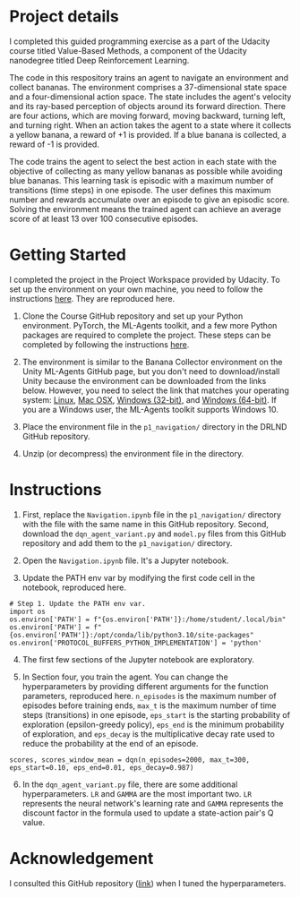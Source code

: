 # Project details

I completed this guided programming exercise as a part of the Udacity course titled Value-Based Methods, a component of the Udacity nanodegree titled Deep Reinforcement Learning.

The code in this respository trains an agent to navigate an environment and collect bananas. The environment comprises a 37-dimensional state space and a four-dimensional action space. The state includes the agent's velocity and its ray-based perception of objects around its forward direction. There are four actions, which are moving forward, moving backward, turning left, and turning right. When an action takes the agent to a state where it collects a yellow banana, a reward of +1 is provided. If a blue banana is collected, a reward of -1 is provided.

The code trains the agent to select the best action in each state with the objective of collecting as many yellow bananas as possible while avoiding blue bananas. This learning task is episodic with a maximum number of transitions (time steps) in one episode. The user defines this maximum number and rewards accumulate over an episode to give an episodic score. Solving the environment means the trained agent can achieve an average score of at least 13 over 100 consecutive episodes.

# Getting Started

I completed the project in the Project Workspace provided by Udacity. To set up the environment on your own machine, you need to follow the instructions [here]([https://pages.github.com/](https://github.com/udacity/deep-reinforcement-learning/tree/master/p1_navigation#getting-started)). They are reproduced here.

1. Clone the Course GitHub repository and set up your Python environment. PyTorch, the ML-Agents toolkit, and a few more Python packages are required to complete the project. These steps can be completed by following the instructions [here](https://github.com/udacity/Value-based-methods#dependencies).

2. The environment is similar to the Banana Collector environment on the Unity ML-Agents GitHub page, but you don't need to download/install Unity because the environment can be downloaded from the links below. However, you need to select the link that matches your operating system: [Linux](https://s3-us-west-1.amazonaws.com/udacity-drlnd/P1/Banana/Banana_Linux.zip), [Mac OSX](https://s3-us-west-1.amazonaws.com/udacity-drlnd/P1/Banana/Banana.app.zip), [Windows (32-bit)](https://s3-us-west-1.amazonaws.com/udacity-drlnd/P1/Banana/Banana_Windows_x86.zip), and [Windows (64-bit)](https://s3-us-west-1.amazonaws.com/udacity-drlnd/P1/Banana/Banana_Windows_x86_64.zip). If you are a Windows user, the ML-Agents toolkit supports Windows 10.

3. Place the environment file in the `p1_navigation/` directory in the DRLND GitHub repository.
  
4. Unzip (or decompress) the environment file in the directory.

# Instructions

1. First, replace the `Navigation.ipynb` file in the `p1_navigation/` directory with the file with the same name in this GitHub repository. Second, download the `dqn_agent_variant.py` and `model.py` files from this GitHub repository and add them to the `p1_navigation/` directory.

2. Open the `Navigation.ipynb` file. It's a Jupyter notebook.

3. Update the PATH env var by modifying the first code cell in the notebook, reproduced here.

```
# Step 1. Update the PATH env var. 
import os
os.environ['PATH'] = f"{os.environ['PATH']}:/home/student/.local/bin"
os.environ['PATH'] = f"{os.environ['PATH']}:/opt/conda/lib/python3.10/site-packages"
os.environ['PROTOCOL_BUFFERS_PYTHON_IMPLEMENTATION'] = 'python'
```

4. The first few sections of the Jupyter notebook are exploratory.

5. In Section four, you train the agent. You can change the hyperparameters by providing different arguments for the function parameters, reproduced here. `n_episodes` is the maximum number of episodes before training ends, `max_t` is the maximum number of time steps (transitions) in one episode, `eps_start` is the starting probability of exploration (epsilon-greedy policy), `eps_end` is the minimum probability of exploration, and `eps_decay` is the multiplicative decay rate used to reduce the probability at the end of an episode.

```
scores, scores_window_mean = dqn(n_episodes=2000, max_t=300, eps_start=0.10, eps_end=0.01, eps_decay=0.987)
```

6. In the `dqn_agent_variant.py` file, there are some additional hyperparameters. `LR` and `GAMMA` are the most important two. `LR` represents the neural network's learning rate and `GAMMA` represents the discount factor in the formula used to update a state-action pair's Q value.

# Acknowledgement

I consulted this GitHub repository ([link](https://github.com/silviomori/udacity-deep-reinforcement-learning-p1-navigation/blob/master/Navigation.ipynb)) when I tuned the hyperparameters.
